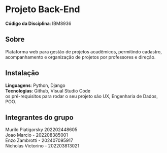 # Projeto Back-End 

**Código da Disciplina**: IBM8936<br>

## Sobre 
Plataforma web para gestão de projetos acadêmicos, permitindo cadastro, acompanhamento e organização de projetos por professores e direção.
## Instalação 
**Linguagens**: Python, Django<br>
**Tecnologias**: Github, Visual Studio Code<br>
 os pré-requisitos para rodar o seu projeto são UX, Engenharia de Dados, POO.

## Integrantes do grupo
Murilo Piatigorsky 202202448605 <br>
Joao Marcio - 202208385001 <br>
Enzo Zambrotti - 202407095917 <br>
Nicholas Victorino - 202203813021 <br>
